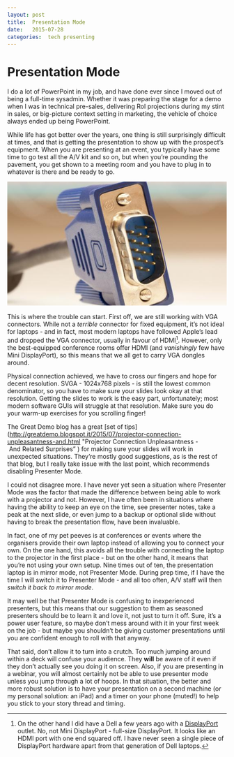 ```yaml
---
layout: post
title:  Presentation Mode 
date:   2015-07-28 
categories:  tech presenting 
---
```


# Presentation Mode


I do a lot of PowerPoint in my job, and have done ever since I moved out of being a full-time sysadmin. Whether it was preparing the stage for a demo when I was in technical pre-sales, delivering RoI projections during my stint in sales, or big-picture context setting in marketing, the vehicle of choice always ended up being PowerPoint. 

While life has got better over the years, one thing is still surprisingly difficult at times, and that is getting the presentation to show up with the prospect’s equipment. When you are presenting at an event, you typically have some time to go test all the A/V kit and so on, but when you’re pounding the pavement, you get shown to a meeting room and you have to plug in to whatever is there and be ready to go. 

 ![](/images/unknown_filename.281.jpeg) 

This is where the trouble can start. First off, we are still working with VGA connectors. While not a *terrible* connector for fixed equipment, it’s not ideal for laptops - and in fact, most modern laptops have followed Apple’s lead and dropped the VGA connector, usually in favour of HDMI[^1]. However, only the best-equipped conference rooms offer HDMI (and *vanishingly* few have Mini DisplayPort), so this means that we all get to carry VGA dongles around. 

Physical connection achieved, we have to cross our fingers and hope for decent resolution. SVGA - 1024x768 pixels - is still the lowest common denominator, so you have to make sure your slides look okay at that resolution. Getting the slides to work is the easy part, unfortunately; most modern software GUIs will struggle at that resolution. Make sure you do your warm-up exercises for you scrolling finger! 

The Great Demo blog has a great [set of tips](http://greatdemo.blogspot.it/2015/07/projector-connection-unpleasantness-and.html "Projector Connection Unpleasantness - And Related Surprises” ) for making sure your slides will work in unexpected situations. They’re mostly good suggestions, as is the rest of that blog, but I really take issue with the last point, which recommends disabling Presenter Mode. 

I could not disagree more. I have never yet seen a situation where Presenter Mode was the factor that made the difference between being able to work with a projector and not. However, I have often been in situations where having the ability to keep an eye on the time, see presenter notes, take a peak at the next slide, or even jump to a backup or optional slide without having to break the presentation flow, have been invaluable.

In fact, one of my pet peeves is at conferences or events where the organisers provide their own laptop instead of allowing you to connect your own. On the one hand, this avoids all the trouble with connecting the laptop to the projector in the first place - but on the other hand, it means that you’re not using your own setup. Nine times out of ten, the presentation laptop is in mirror mode, not Presenter Mode. During prep time, if I have the time I will switch it to Presenter Mode - and all too often, A/V staff will then *switch it back to mirror mode*. 

It may well be that Presenter Mode is confusing to inexperienced presenters, but this means that our suggestion to them as seasoned presenters should be to learn it and love it, not just to turn it off. Sure, it’s a power user feature, so maybe don’t mess around with it in your first week on the job - but maybe you shouldn’t be giving customer presentations until you are confident enough to roll with that anyway. 

That said, don’t allow it to turn into a crutch. Too much jumping around within a deck will confuse your audience. They **will** be aware of it even if they don’t actually see you doing it on screen. Also, if you are presenting in a webinar, you will almost certainly not be able to use presenter mode unless you jump through a lot of hoops. In that situation, the better and more robust solution is to have your presentation on a second machine (or my personal solution: an iPad) and a timer on your phone (muted!) to help you stick to your story thread and timing. 

[^1]: On the other hand I did have a Dell a few years ago with a [DisplayPort](https://en.wikipedia.org/wiki/DisplayPort) outlet. No, not Mini DisplayPort - full-size DisplayPort. It looks like an HDMI port with one end squared off. I have never seen a single piece of DisplayPort hardware apart from that generation of Dell laptops.

